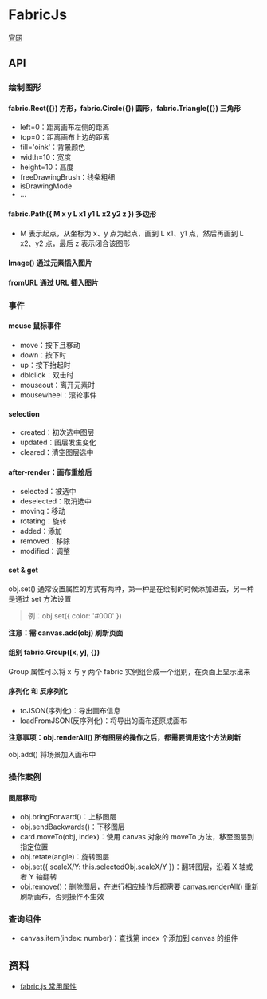# FabricJs

[官网](http://fabricjs.com/)

## API

### 绘制图形

#### fabric.Rect({}) 方形，fabric.Circle({}) 圆形，fabric.Triangle({}) 三角形

- left=0：距离画布左侧的距离
- top=0：距离画布上边的距离
- fill='oink'：背景颜色
- width=10：宽度
- height=10：高度
- freeDrawingBrush：线条粗细
- isDrawingMode
- ...

#### fabric.Path({ M x y L x1 y1 L x2 y2 z }) 多边形

- M 表示起点，从坐标为 x、y 点为起点，画到 L x1、y1 点，然后再画到 L x2、y2 点，最后 z 表示闭合该图形

#### Image() 通过元素插入图片

#### fromURL 通过 URL 插入图片

### 事件

#### mouse 鼠标事件

- move：按下且移动
- down：按下时
- up：按下抬起时
- dblclick：双击时
- mouseout：离开元素时
- mousewheel：滚轮事件

#### selection

- created：初次选中图层
- updated：图层发生变化
- cleared：清空图层选中

#### after-render：画布重绘后

- selected：被选中
- deselected：取消选中
- moving：移动
- rotating：旋转
- added：添加
- removed：移除
- modified：调整

#### set & get

obj.set() 通常设置属性的方式有两种，第一种是在绘制的时候添加进去，另一种是通过 set 方法设置

> 例：obj.set({ color: '#000' })

**注意：需 canvas.add(obj) 刷新页面**

#### 组别 fabric.Group([x, y], {})

Group 属性可以将 x 与 y 两个 fabric 实例组合成一个组别，在页面上显示出来

#### 序列化 和 反序列化

- toJSON(序列化)：导出画布信息
- loadFromJSON(反序列化)：将导出的画布还原成画布

**注意事项：obj.renderAll() 所有图层的操作之后，都需要调用这个方法刷新**

obj.add() 将场景加入画布中

### 操作案例

#### 图层移动

- obj.bringForward()：上移图层
- obj.sendBackwards()：下移图层
- card.moveTo(obj, index)：使用 canvas 对象的 moveTo 方法，移至图层到指定位置
- obj.retate(angle)：旋转图层
- obj.set({ scaleX/Y: this.selectedObj.scaleX/Y })：翻转图层，沿着 X 轴或者 Y 轴翻转
- obj.remove()：删除图层，在进行相应操作后都需要 canvas.renderAll() 重新刷新画布，否则操作不生效

### 查询组件

- canvas.item(index: number)：查找第 index 个添加到 canvas 的组件

## 资料

- [fabric.js 常用属性](http://www.321332211.com/thread?topicId=270)
